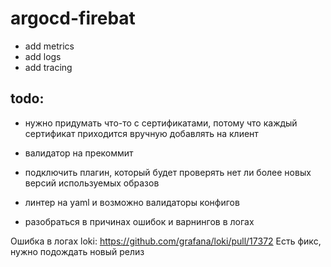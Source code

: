 # argocd-firebat

- add metrics
- add logs
- add tracing

## todo:
- нужно придумать что-то с сертификатами, потому что каждый сертификат приходится вручную добавлять на клиент

- валидатор на прекоммит
- подключить плагин, который будет проверять нет ли более новых версий используемых образов
- линтер на yaml и возможно валидаторы конфигов
- разобраться в причинах ошибок и варнингов в логах

Ошибка в логах loki: https://github.com/grafana/loki/pull/17372
Есть фикс, нужно подождать новый релиз
